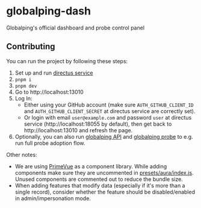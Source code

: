 # globalping-dash

Globalping's official dashboard and probe control panel

## Contributing

You can run the project by following these steps:

1. Set up and run [directus service](https://github.com/jsdelivr/globalping-dash-directus)
2. `pnpm i`
3. `pnpm dev`
4. Go to http://localhost:13010
5. Log In:
    - Either using your GitHub account (make sure `AUTH_GITHUB_CLIENT_ID` and `AUTH_GITHUB_CLIENT_SECRET` at directus service are correctly set).
    - Or login with email `user@example.com` and password `user` at directus service (http://localhost:18055 by default), then get back to http://localhost:13010 and refresh the page.
6. Optionally, you can also run [globalping API](https://github.com/jsdelivr/globalping) and [globalping probe](https://github.com/jsdelivr/globalping-probe) to e.g. run full probe adoption flow.

Other notes:

- We are using [PrimeVue](https://primevue.org/) as a component library. While adding components make sure they are uncommented in [presets/aura/index.js](presets/aura/index.js). Unused components are commented out to reduce the bundle size.
- When adding features that modify data (especially if it's more than a single record), consider whether the feature should be disabled/enabled in admin/impersonation mode.
